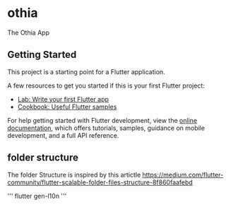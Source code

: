 # othia

The Othia App

## Getting Started

This project is a starting point for a Flutter application.

A few resources to get you started if this is your first Flutter project:

- [Lab: Write your first Flutter app](https://docs.flutter.dev/get-started/codelab)
- [Cookbook: Useful Flutter samples](https://docs.flutter.dev/cookbook)

For help getting started with Flutter development, view the
[online documentation](https://docs.flutter.dev/), which offers tutorials,
samples, guidance on mobile development, and a full API reference.

## folder structure 

The folder Structure is inspired by this
artictle https://medium.com/flutter-community/flutter-scalable-folder-files-structure-8f860faafebd

'''
flutter gen-l10n
'''